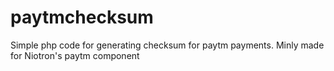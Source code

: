 # paytmchecksum
Simple php code for generating checksum for paytm payments. Minly made for Niotron's paytm component
